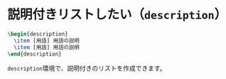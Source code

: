 # 説明付きリストしたい（`description`）

```latex
\begin{description}
  \item [用語] 用語の説明
  \item [用語] 用語の説明
\end{description}
```

`description`環境で、説明付きのリストを作成できます。
